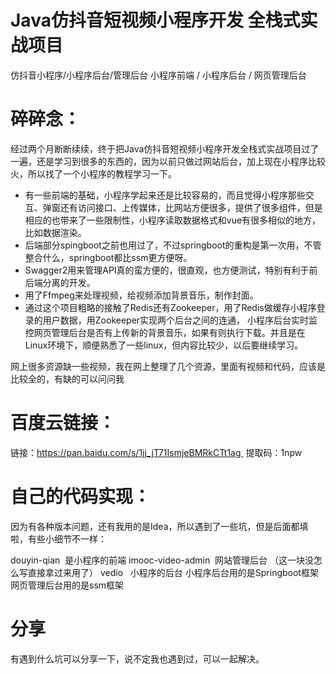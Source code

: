 # Java仿抖音短视频小程序开发 全栈式实战项目
仿抖音小程序/小程序后台/管理后台
小程序前端 / 小程序后台 / 网页管理后台


# 碎碎念：
经过两个月断断续续，终于把Java仿抖音短视频小程序开发全栈式实战项目过了一遍，还是学习到很多的东西的，因为以前只做过网站后台，加上现在小程序比较火，所以找了一个小程序的教程学习一下。
- 有一些前端的基础，小程序学起来还是比较容易的，而且觉得小程序那些交互、弹窗还有访问接口、上传媒体，比网站方便很多，提供了很多组件，但是相应的也带来了一些限制性，小程序读取数据格式和vue有很多相似的地方，比如数据渲染。
- 后端部分spingboot之前也用过了，不过springboot的重构是第一次用，不管整合什么，springboot都比ssm更方便呀。
- Swagger2用来管理API真的蛮方便的，很直观，也方便测试，特别有利于前后端分离的开发。
- 用了Ffmpeg来处理视频，给视频添加背景音乐，制作封面。
- 通过这个项目粗略的接触了Redis还有Zookeeper，用了Redis做缓存小程序登录的用户数据，用Zookeeper实现两个后台之间的连通， 小程序后台实时监控网页管理后台是否有上传新的背景音乐，如果有则执行下载。并且是在Linux环境下，顺便熟悉了一些linux，但内容比较少，以后要继续学习。

网上很多资源缺一些视频，我在网上整理了几个资源，里面有视频和代码，应该是比较全的，有缺的可以问问我
# 百度云链接：
链接：https://pan.baidu.com/s/1jj_jT71IsmjeBMRkCTt1ag 
提取码：1npw 

# 自己的代码实现：
因为有各种版本问题，还有我用的是Idea，所以遇到了一些坑，但是后面都填啦，有些小细节不一样：

douyin-qian  是小程序的前端
imooc-video-admin  网站管理后台 （这一块没怎么写直接拿过来用了）
vedio   小程序的后台
小程序后台用的是Springboot框架 网页管理后台用的是ssm框架

# 分享
有遇到什么坑可以分享一下，说不定我也遇到过，可以一起解决。
